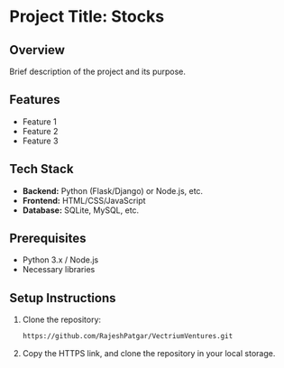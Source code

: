 # Project Title: Stocks

## Overview
Brief description of the project and its purpose.

## Features
- Feature 1
- Feature 2
- Feature 3

## Tech Stack
- **Backend:** Python (Flask/Django) or Node.js, etc.
- **Frontend:** HTML/CSS/JavaScript
- **Database:** SQLite, MySQL, etc.

## Prerequisites
- Python 3.x / Node.js
- Necessary libraries

## Setup Instructions
1. Clone the repository:
   ```bash
   https://github.com/RajeshPatgar/VectriumVentures.git
2. Copy the HTTPS link, and clone the repository in your local storage.
